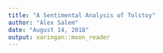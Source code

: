 ```yaml
---
title: "A Sentimental Analysis of Tolstoy"
author: "Alex Salem"
date: "August 14, 2018"
output: xaringan::moon_reader
---
```

